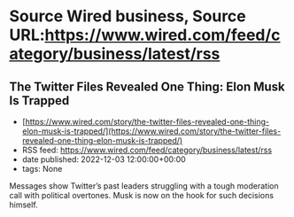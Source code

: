 # Source Wired business, Source URL:https://www.wired.com/feed/category/business/latest/rss

## The Twitter Files Revealed One Thing: Elon Musk Is Trapped
 - [https://www.wired.com/story/the-twitter-files-revealed-one-thing-elon-musk-is-trapped/](https://www.wired.com/story/the-twitter-files-revealed-one-thing-elon-musk-is-trapped/)
 - RSS feed: https://www.wired.com/feed/category/business/latest/rss
 - date published: 2022-12-03 12:00:00+00:00
 - tags: None

Messages show Twitter’s past leaders struggling with a tough moderation call with political overtones. Musk is now on the hook for such decisions himself.
